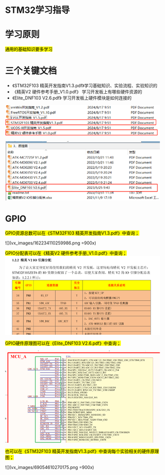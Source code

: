 # STM32学习指导
# 学习原则
<mark>通用的基础知识要多学习</mark>

# 三个关键文档

* 《STM32F103 精英开发指南V1.3.pdf》学习基础知识、实验流程、实验知识的
* 《精英V2 硬件参考手册_V1.0.pdf》 学习开发板上有哪些硬件资源的
* 《Elite_DNF103 V2.6.pdf》 学习开发板上硬件模块是如何连接的

![](vx_images/115203710247151.png)

![](vx_images/232443610259284.png)

# GPIO

<mark>GPIO资源总数可以在《STM32F103 精英开发指南V1.3.pdf》中查询；</mark>

![](vx_images/162234110259986.png =900x)

<mark>GPIO分配表可以在《精英V2 硬件参考手册_V1.0.pdf》中查询；</mark>
![](vx_images/176394210256541.png)

<mark>GPIO硬件原理图可以在《Elite_DNF103 V2.6.pdf》中查询；</mark>

![](vx_images/319044410252295.png)

<mark>也可以在《STM32F103 精英开发指南V1.3.pdf》中查询每个实验相关的硬件原理图；</mark>

![](vx_images/69054610270175.png =900x)